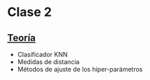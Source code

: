# Clase 2

## [Teoría](teoria/clase2.pdf)

* Clasificador KNN
* Medidas de distancia
* Métodos de ajuste de los hiper-parámetros
